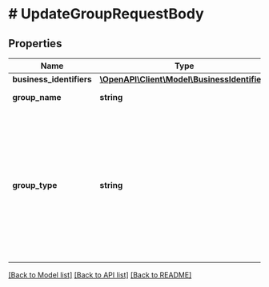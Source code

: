 # # UpdateGroupRequestBody

## Properties

Name | Type | Description | Notes
------------ | ------------- | ------------- | -------------
**business_identifiers** | [**\OpenAPI\Client\Model\BusinessIdentifiers**](BusinessIdentifiers.md) |  | [optional]
**group_name** | **string** | Name of the Group | [optional]
**group_type** | **string** | Group type. Possible values:  * **BUSINESS**: Non-individual / joint entity  * **PERSONAL**: Joint account entity (default if no option selected) | [optional]

[[Back to Model list]](../../README.md#models) [[Back to API list]](../../README.md#endpoints) [[Back to README]](../../README.md)
